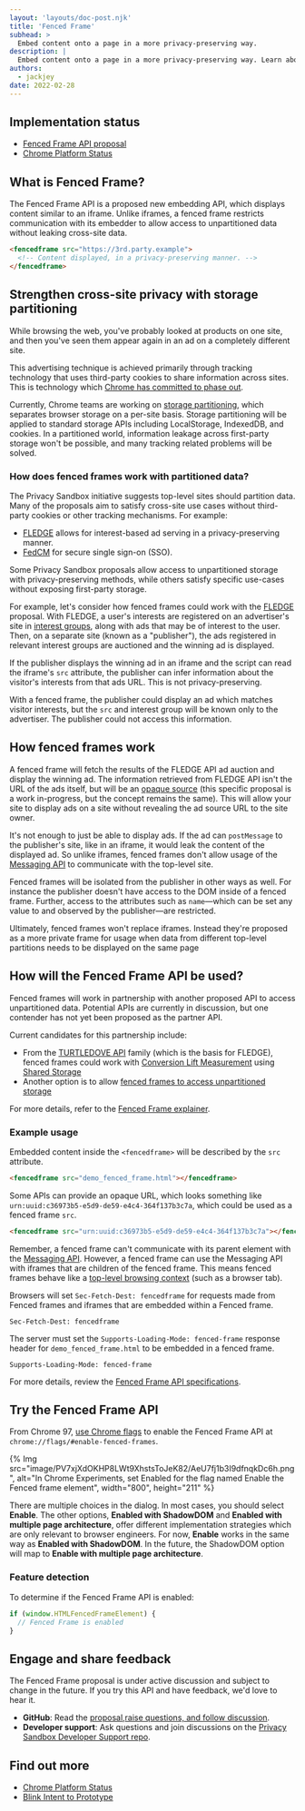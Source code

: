 ```yaml
---
layout: 'layouts/doc-post.njk'
title: 'Fenced Frame'
subhead: >
  Embed content onto a page in a more privacy-preserving way.
description: |
  Embed content onto a page in a more privacy-preserving way. Learn about the Fenced Frame API and usage examples.
authors:
  - jackjey
date: 2022-02-28
---
```


## Implementation status

*  [Fenced Frame API proposal](https://github.com/shivanigithub/fenced-frame)
*  [Chrome Platform Status](https://chromestatus.com/feature/5699388062040064) 

## What is Fenced Frame?

The Fenced Frame API is a proposed new embedding API, which displays content
similar to an iframe. Unlike iframes, a fenced frame restricts communication
with its embedder to allow access to unpartitioned data without leaking
cross-site data.

```html
<fencedframe src="https://3rd.party.example">
  <!-- Content displayed, in a privacy-preserving manner. -->
</fencedframe>
```

## Strengthen cross-site privacy with storage partitioning

While browsing the web, you've probably looked at products on one site, and then
you've seen them appear again in an ad on a completely different site.

This advertising technique is achieved primarily through tracking technology
that uses third-party cookies to share information across sites. This is
technology which [Chrome has committed to phase
out](https://blog.google/products/chrome/updated-timeline-privacy-sandbox-milestones/).

Currently, Chrome teams are working on [storage
partitioning](https://github.com/privacycg/storage-partitioning), which
separates browser storage on a per-site basis. Storage partitioning will be
applied to standard storage APIs including LocalStorage, IndexedDB, and cookies.
In a partitioned world, information leakage across first-party storage won't be
possible, and many tracking related problems will be solved.

### How does fenced frames work with partitioned data?

The Privacy Sandbox initiative suggests top-level sites should partition data. Many of the proposals aim to satisfy cross-site use cases without third-party cookies or other tracking mechanisms. For example: 

*  [FLEDGE](/docs/privacy-sandbox/fledge/) allows for interest-based ad serving
   in a privacy-preserving manner.
*  [FedCM](https://github.com/fedidcg/FedCM) for secure single sign-on (SSO).

Some Privacy Sandbox proposals allow access to unpartitioned storage with
privacy-preserving methods, while others satisfy specific use-cases without exposing first-party storage.

For example, let's consider how fenced frames could work with the 
[FLEDGE](/docs/privacy-sandbox/fledge/) proposal. With FLEDGE, a user's 
interests are registered on an advertiser's site in [interest 
groups](/docs/privacy-sandbox/fledge/#interest-group-detail), along with ads 
that may be of interest to the user. Then, on a separate site (known as a 
"publisher"), the ads registered in relevant interest groups are auctioned and 
the winning ad is displayed.

If the publisher displays the winning ad in an iframe and the script can read 
the iframe's `src` attribute, the publisher can infer information about the 
visitor's interests from that ads URL. This is not privacy-preserving.

With a fenced frame, the publisher could display an ad which matches visitor 
interests, but the `src` and interest group will be known only to the 
advertiser. The publisher could not access this information.

## How fenced frames work

A fenced frame will fetch the results of the FLEDGE API ad auction and display
the winning ad. The information retrieved from FLEDGE API isn't the URL of the
ads itself, but will be an [opaque
source](https://github.com/shivanigithub/fenced-frame/blob/master/explainer/opaque_src.md)
(this specific proposal is a work in-progress, but the concept remains the
same). This will allow your site to display ads on a site without revealing the
ad source URL to the site owner.

It's not enough to just be able to display ads. If the ad can `postMessage` to
the publisher's site, like in an iframe, it would leak the content of the
displayed ad. So unlike iframes, fenced frames don't allow usage of the
[Messaging API](https://developer.mozilla.org/docs/Web/API/Window/postMessage)
to communicate with the top-level site.

Fenced frames will be isolated from the publisher in other ways as well. For
instance the publisher doesn't have access to the DOM inside of a fenced frame.
Further, access to the attributes such as `name`&mdash;which can be set any value to and observed by the publisher&mdash;are restricted.

Ultimately, fenced frames won't replace iframes. Instead they're proposed as a
more private frame for usage when data from different top-level partitions needs
to be displayed on the same page

## How will the Fenced Frame API be used?

Fenced frames will work in partnership with another proposed API to access
unpartitioned data. Potential APIs are currently in discussion, but one contender
has not yet been proposed as the partner API.

Current candidates for this partnership include:

* From the [TURTLEDOVE API](https://github.com/WICG/turtledove) family (which is the basis for FLEDGE), fenced frames could work with [Conversion Lift Measurement](https://github.com/w3c/web-advertising/blob/main/support_for_advertising_use_cases.md#conversion-lift-measurement) using [Shared Storage](https://github.com/pythagoraskitty/shared-storage)
* Another option is to allow [fenced frames to access unpartitioned storage](https://github.com/shivanigithub/fenced-frame/blob/master/alternate_usecases_analysis/PrompltessUnpartitionedStorageAccess.md)

For more details, refer to the [Fenced Frame explainer](https://github.com/shivanigithub/fenced-frame#use-caseskey-scenarios).

### Example usage

Embedded content inside the `<fencedframe>` will be described by the `src`
attribute.

```html
<fencedframe src="demo_fenced_frame.html"></fencedframe>
```

Some APIs can provide an opaque URL, which looks something like
`urn:uuid:c36973b5-e5d9-de59-e4c4-364f137b3c7a`, which could be used as a
fenced frame `src`.

```html
<fencedframe src="urn:uuid:c36973b5-e5d9-de59-e4c4-364f137b3c7a"></fencedframe>
```

Remember, a fenced frame can't communicate with its parent element with the
[Messaging API](https://developer.mozilla.org/docs/Web/API/Window/postMessage).
However, a fenced frame can use the Messaging API with iframes that are children
of the fenced frame. This means fenced frames behave like a [top-level browsing
context](https://html.spec.whatwg.org/multipage/browsers.html#top-level-browsing-context) (such as a browser tab).

Browsers will set `Sec-Fetch-Dest: fencedframe` for requests made from Fenced frames and iframes that are embedded within a Fenced frame.

```http
Sec-Fetch-Dest: fencedframe
```

The server must set the `Supports-Loading-Mode: fenced-frame` response header
for `demo_fenced_frame.html` to be embedded in a fenced frame.

```http
Supports-Loading-Mode: fenced-frame
```

For more details, review the [Fenced Frame API
specifications](https://github.com/shivanigithub/fenced-frame).

## Try the Fenced Frame API

From Chrome 97, [use Chrome
flags](https://www.chromium.org/developers/how-tos/run-chromium-with-flags) to
enable the Fenced Frame API at `chrome://flags/#enable-fenced-frames`.

{% Img src="image/PV7xjXdOKHP8LWt9XhstsToJeK82/AeU7fj1b3I9dfnqkDc6h.png", alt="In Chrome Experiments, set Enabled for the flag named Enable the Fenced frame element", width="800", height="211" %}

There are multiple choices in the dialog. In most cases, you should select
**Enable**. The other options, **Enabled with ShadowDOM** and **Enabled with
multiple page architecture**, offer different implementation strategies which
are only relevant to browser engineers. For now, **Enable** works in the same way as **Enabled with ShadowDOM**. In the future, the ShadowDOM option will map to **Enable with multiple page architecture**.

### Feature detection

To determine if the Fenced Frame API is enabled:

```js
if (window.HTMLFencedFrameElement) {
  // Fenced Frame is enabled
}
```

## Engage and share feedback

The Fenced Frame proposal is under active discussion and subject to change in the future. If you try this API and have feedback, we'd love to hear it.

*  **GitHub**: Read the [proposal](https://github.com/shivanigithub/fenced-frame),[raise questions, and follow discussion](https://github.com/shivanigithub/fenced-frame/issues).
*  **Developer support**: Ask questions and join discussions on the
[Privacy Sandbox Developer Support repo](https://github.com/GoogleChromeLabs/privacy-sandbox-dev-support).

## Find out more

*  [Chrome Platform Status](https://chromestatus.com/feature/5699388062040064)
*  [Blink Intent to Prototype](https://groups.google.com/a/chromium.org/g/blink-dev/c/Ko9UXQYPgUE/m/URRsB-qvAAAJ)
